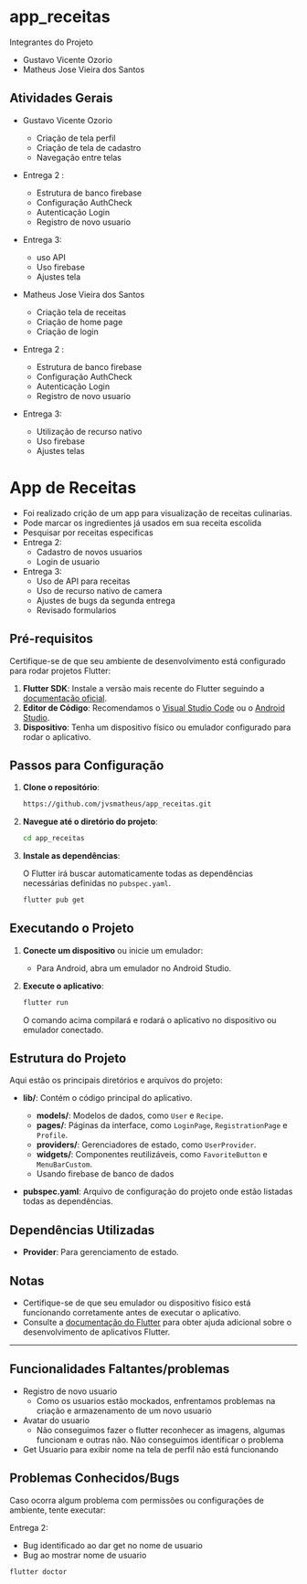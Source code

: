 # app_receitas

Integrantes do Projeto
- Gustavo Vicente Ozorio
- Matheus Jose Vieira dos Santos

## Atividades Gerais
- Gustavo Vicente Ozorio
  - Criação de tela perfil
  - Criação de tela de cadastro
  - Navegação entre telas
- Entrega 2 :
    - Estrutura de banco firebase
    - Configuração AuthCheck
    - Autenticação Login
    - Registro de novo usuario
- Entrega 3:
    - uso API
    - Uso firebase
    - Ajustes tela
 
- Matheus Jose Vieira dos Santos
    - Criação tela de receitas
    - Criação de home page
    - Criação de login
- Entrega 2 :
    - Estrutura de banco firebase
    - Configuração AuthCheck
    - Autenticação Login
    - Registro de novo usuario
- Entrega 3:
  - Utilização de recurso nativo
  - Uso firebase
  - Ajustes telas

# App de Receitas

- Foi realizado crição de um app para visualização de receitas culinarias. 
- Pode marcar os ingredientes já usados em sua receita escolida
- Pesquisar por receitas especificas
- Entrega 2:
  - Cadastro de novos usuarios
  - Login de usuario
- Entrega 3:
  - Uso de API para receitas
  - Uso de recurso nativo de camera
  - Ajustes de bugs da segunda entrega
  - Revisado formularios

## Pré-requisitos

Certifique-se de que seu ambiente de desenvolvimento está configurado para rodar projetos Flutter:

1. **Flutter SDK**: Instale a versão mais recente do Flutter seguindo a [documentação oficial](https://flutter.dev/docs/get-started/install).
2. **Editor de Código**: Recomendamos o [Visual Studio Code](https://code.visualstudio.com/) ou o [Android Studio](https://developer.android.com/studio).
3. **Dispositivo**: Tenha um dispositivo físico ou emulador configurado para rodar o aplicativo.

## Passos para Configuração

1. **Clone o repositório**:

    ```bash
   https://github.com/jvsmatheus/app_receitas.git
    ```

2. **Navegue até o diretório do projeto**:

    ```bash
    cd app_receitas
    ```

3. **Instale as dependências**:

    O Flutter irá buscar automaticamente todas as dependências necessárias definidas no `pubspec.yaml`.

    ```bash
    flutter pub get
    ```

## Executando o Projeto

1. **Conecte um dispositivo** ou inicie um emulador:
    - Para Android, abra um emulador no Android Studio.
      
2. **Execute o aplicativo**:

    ```bash
    flutter run
    ```

    O comando acima compilará e rodará o aplicativo no dispositivo ou emulador conectado.

## Estrutura do Projeto

Aqui estão os principais diretórios e arquivos do projeto:

- **lib/**: Contém o código principal do aplicativo.
  - **models/**: Modelos de dados, como `User` e `Recipe`.
  - **pages/**: Páginas da interface, como `LoginPage`, `RegistrationPage` e `Profile`.
  - **providers/**: Gerenciadores de estado, como `UserProvider`.
  - **widgets/**: Componentes reutilizáveis, como `FavoriteButton` e `MenuBarCustom`.
  - Usando firebase de banco de dados

- **pubspec.yaml**: Arquivo de configuração do projeto onde estão listadas todas as dependências.

## Dependências Utilizadas

- **Provider**: Para gerenciamento de estado.

## Notas

- Certifique-se de que seu emulador ou dispositivo físico está funcionando corretamente antes de executar o aplicativo.
- Consulte a [documentação do Flutter](https://flutter.dev/docs) para obter ajuda adicional sobre o desenvolvimento de aplicativos Flutter.

---
## Funcionalidades Faltantes/problemas
- Registro de novo usuario
    - Como os usuarios estão mockados, enfrentamos problemas na criação e armazenamento de um novo usuario
- Avatar do usuario
    - Não conseguimos fazer o flutter reconhecer as imagens, algumas funcionam e outras não. Não conseguimos identificar o problema
- Get Usuario para exibir nome na tela de perfil não está funcionando

## Problemas Conhecidos/Bugs

Caso ocorra algum problema com permissões ou configurações de ambiente, tente executar:

Entrega 2:
  - Bug identificado ao dar get no nome de usuario
  - Bug ao mostrar nome de usuario
```bash
flutter doctor

